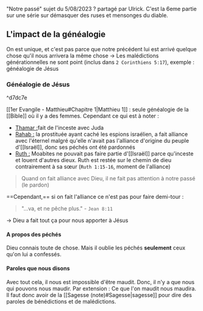"Notre passé" sujet du 5/08/2023 ? partagé par Ulrick. C'est la 6eme partie sur une série sur démasquer des ruses et mensonges du diable.
## L'impact de la généalogie 
On est unique, et c'est pas parce que notre précédent lui est arrivé quelque chose qu'il nous arrivera la même chose
-> Les malédictions générationnelles ne sont point (inclus dans `2 Corinthiens 5:17`), exemple : généalogie de Jésus 
### Généalogie de Jésus

^d7dc7e

[[1er Evangile - Matthieu#Chapitre 1|Matthieu 1]] : seule généalogie de la [[Bible]] où il y a des femmes. Cependant ce qui est à noter :
- <u>Thamar :</u>fait de l'inceste avec Juda
- <u>Rahab :</u> la prostituée ayant caché les espions israélien, a fait alliance avec l'éternel malgré qu'elle n'avait pas l'alliance d'origine du peuple d'[[Israël]], donc ses péchés ont été pardonnés
- <u>Ruth :</u> Moabites ne pouvait pas faire partie d'[[Israël]] parce qu'inceste et louent d'autres dieux. Ruth est restée sur le chemin de dieu contrairement à sa sœur (`Ruth 1:15-16`, moment de l'alliance)

> Quand on fait alliance avec Dieu, il ne fait pas attention à notre passé (le pardon)

==Cependant,== si on fait l'alliance ce n'est pas pour faire demi-tour :
> "...va, et ne pêche plus." - `Jean 8:11`

-> Dieu a fait tout ça pour nous apporter à Jésus
#### A propos des péchés
Dieu connais toute de chose. Mais il oublie les péchés **seulement** ceux qu'on lui a confessés.

#### Paroles que nous disons
Avec tout cela, il nous est impossible d'être maudit. Donc, il n'y a que nous qui pouvons nous maudir.
Par extension :
Ce que l'on maudit nous maudira. Il faut donc avoir de la [[Sagesse (note)#Sagesse|sagesse]] pour dire des paroles de bénédictions et de malédictions.
